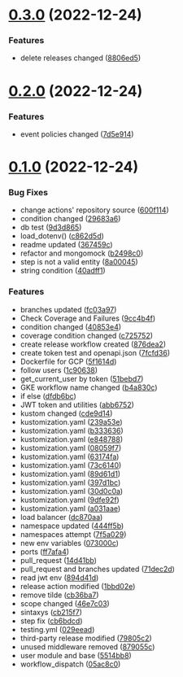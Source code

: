 # [0.3.0](https://github.com/devvildaz/hlingo-backend/compare/v0.2.0...v0.3.0) (2022-12-24)


### Features

* delete releases changed ([8806ed5](https://github.com/devvildaz/hlingo-backend/commit/8806ed569bcc2cb8501ee40dad5b64753d7bf7dc))



# [0.2.0](https://github.com/devvildaz/hlingo-backend/compare/v0.1.0...v0.2.0) (2022-12-24)


### Features

* event policies changed ([7d5e914](https://github.com/devvildaz/hlingo-backend/commit/7d5e91487fac45664f2cc694d72ebb97fba189b4))



# [0.1.0](https://github.com/devvildaz/hlingo-backend/compare/5514bb81046604e8f916df5d5518e008e6ff971d...v0.1.0) (2022-12-24)


### Bug Fixes

* change actions' repository source ([600f114](https://github.com/devvildaz/hlingo-backend/commit/600f114e3146194b3cc4759fa0b764510100529f))
* condition changed ([29683a6](https://github.com/devvildaz/hlingo-backend/commit/29683a6666275d0f4be4b8a6f50b1292bda373f2))
* db test ([9d3d865](https://github.com/devvildaz/hlingo-backend/commit/9d3d865f00bbaf1e5b6b8617d93b6801e6f6e8f3))
* load_dotenv() ([c862d5d](https://github.com/devvildaz/hlingo-backend/commit/c862d5d0b336351cc14326619b5c3e30d7312868))
* readme updated ([367459c](https://github.com/devvildaz/hlingo-backend/commit/367459c88c106e31efd82841fc8ff3b2de0d0c38))
* refactor and mongomock ([b2498c0](https://github.com/devvildaz/hlingo-backend/commit/b2498c070021e40f603dc8c03d781c7b863b2c97))
* step is not a valid entity ([8a00045](https://github.com/devvildaz/hlingo-backend/commit/8a000454768935b7e26acf15a20e8be295db5bff))
* string condition ([40adff1](https://github.com/devvildaz/hlingo-backend/commit/40adff17d2ed0d03fbaf3c21477ba143b10ac545))


### Features

* branches updated ([fc03a97](https://github.com/devvildaz/hlingo-backend/commit/fc03a97f6ffa54974add844864c807dedaf0cb42))
* Check Coverage and Failures ([9cc4b4f](https://github.com/devvildaz/hlingo-backend/commit/9cc4b4f405b867f17846ffb81d60de13408cc14b))
* condition changed ([40853e4](https://github.com/devvildaz/hlingo-backend/commit/40853e4970fa6bd6f566d2085dd13ba4e9356596))
* coverage condition changed ([c725752](https://github.com/devvildaz/hlingo-backend/commit/c725752355b3132245fdf46e39bcaf408413b617))
* create release workflow created ([876dea2](https://github.com/devvildaz/hlingo-backend/commit/876dea2c8fd0316be3f00a24525e7fe5f0190cff))
* create token test and openapi.json ([7fcfd36](https://github.com/devvildaz/hlingo-backend/commit/7fcfd36db45884096631d364ca862b9cf7e17778))
* Dockerfile for GCP ([5f1614d](https://github.com/devvildaz/hlingo-backend/commit/5f1614dad0045b67489f2966a500cf6f74821730))
* follow users ([1c90638](https://github.com/devvildaz/hlingo-backend/commit/1c906388c37f68585e429105342a06c7030da6e4))
* get_current_user by token ([51bebd7](https://github.com/devvildaz/hlingo-backend/commit/51bebd735fedf8c73a3deb4111ed52804bba1cae))
* GKE workflow name changed ([b4a830c](https://github.com/devvildaz/hlingo-backend/commit/b4a830c09b44a1b8a94b71918d39e73fec8e5f1c))
* if else ([dfdb6bc](https://github.com/devvildaz/hlingo-backend/commit/dfdb6bc8aac5ba43df473458f788d33595201eb9))
* JWT token and utilities ([abb6752](https://github.com/devvildaz/hlingo-backend/commit/abb6752cb79318fdd08bc588a94032ee41407a8f))
* kustom changed ([cde9d14](https://github.com/devvildaz/hlingo-backend/commit/cde9d14a81145b68079689d5661c42149fb0db2e))
* kustomization.yaml ([239a53e](https://github.com/devvildaz/hlingo-backend/commit/239a53e7051dda9d7e2b9d5f4a77dcbf55ab2dd0))
* kustomization.yaml ([b333636](https://github.com/devvildaz/hlingo-backend/commit/b333636bad5cd08036bb098e232c3805871726e1))
* kustomization.yaml ([e848788](https://github.com/devvildaz/hlingo-backend/commit/e848788f4c0dee26d1355391bb5b63bf06844a6c))
* kustomization.yaml ([08059f7](https://github.com/devvildaz/hlingo-backend/commit/08059f7328d52b1e641df5b7890c05ea77a671e8))
* kustomization.yaml ([63174fa](https://github.com/devvildaz/hlingo-backend/commit/63174fa4cd00d4bc47570e3ed88862b5b83a1d10))
* kustomization.yaml ([73c6140](https://github.com/devvildaz/hlingo-backend/commit/73c614061e4169f0db4d726c744d492b02726486))
* kustomization.yaml ([89d61d1](https://github.com/devvildaz/hlingo-backend/commit/89d61d11e96b5fbbf27a828b242c2779f3f8154e))
* kustomization.yaml ([397d1bc](https://github.com/devvildaz/hlingo-backend/commit/397d1bcb9acb510ac0c35135582d85c7845ab02c))
* kustomization.yaml ([30d0c0a](https://github.com/devvildaz/hlingo-backend/commit/30d0c0a91d226e2735c2c4653b783d811aedd894))
* kustomization.yaml ([9dfe92f](https://github.com/devvildaz/hlingo-backend/commit/9dfe92f37768d62bced36578cb01238d4bbba31e))
* kustomization.yaml ([a031aae](https://github.com/devvildaz/hlingo-backend/commit/a031aaeb3f3ab7772866105075ed407532418d92))
* load balancer ([dc870aa](https://github.com/devvildaz/hlingo-backend/commit/dc870aa1b93dce84b76e46386de46d407fbcbdfd))
* namespace updated ([444ff5b](https://github.com/devvildaz/hlingo-backend/commit/444ff5b697f2347228b9a75f87389de277d14b7c))
* namespaces attempt ([7f5a029](https://github.com/devvildaz/hlingo-backend/commit/7f5a0298a6517df0b69a0a679ffa603455b13793))
* new env variables ([073000c](https://github.com/devvildaz/hlingo-backend/commit/073000c773cce2edf34fbc78feffdc8ad573905d))
* ports ([ff7afa4](https://github.com/devvildaz/hlingo-backend/commit/ff7afa470ba74df1e44aca4ca6d9fee89950d92e))
* pull_request ([14d41bb](https://github.com/devvildaz/hlingo-backend/commit/14d41bb558b11a8c5029f37103ac8b91d8cbf972))
* pull_request and branches updated ([71dec2d](https://github.com/devvildaz/hlingo-backend/commit/71dec2dc9a6eaecad9b89334a594489dd2f8e050))
* read jwt env ([894d41d](https://github.com/devvildaz/hlingo-backend/commit/894d41db8c474c2892923f645867c75d7be8d64d))
* release action modified ([1bbd02e](https://github.com/devvildaz/hlingo-backend/commit/1bbd02e2776c6e847aed6955846330f1dd449dd5))
* remove tilde ([cb36ba7](https://github.com/devvildaz/hlingo-backend/commit/cb36ba72ef299b89624721b1e3fee3cf93104b1d))
* scope changed ([46e7c03](https://github.com/devvildaz/hlingo-backend/commit/46e7c030fef753f3d57dc9b81d018eccfc325b7c))
* sintaxys ([cb215f7](https://github.com/devvildaz/hlingo-backend/commit/cb215f71f512482068f79f5a26f18030dbbfe36c))
* step fix ([cb6bdcd](https://github.com/devvildaz/hlingo-backend/commit/cb6bdcdf86d35bb700703bec723871240bffc27e))
* testing.yml ([029eead](https://github.com/devvildaz/hlingo-backend/commit/029eead5f46fbc71f019bf4ab6f29fccfcfa870f))
* third-party release modified ([79805c2](https://github.com/devvildaz/hlingo-backend/commit/79805c2350e7ce983cc1617886249b31a8ad5901))
* unused middleware removed ([879055c](https://github.com/devvildaz/hlingo-backend/commit/879055c644fcc93f373353f0213001e01222c628))
* user module and base ([5514bb8](https://github.com/devvildaz/hlingo-backend/commit/5514bb81046604e8f916df5d5518e008e6ff971d))
* workflow_dispatch ([05ac8c0](https://github.com/devvildaz/hlingo-backend/commit/05ac8c0d89a965a9c21cc36b1ee7befb724c142f))



